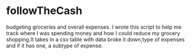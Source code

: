 # followTheCash
budgeting groceries and overall expenses.
I wrote this script to help me track where I was spending money and how I could reduce my grocery shopping.It takes in a csv table with data broke it down,type of expenses and if it has one, a subtype of expense.
